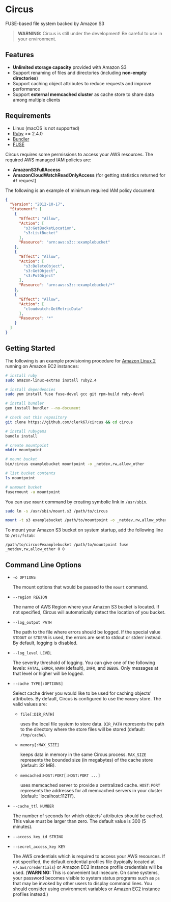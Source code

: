 # Circus

FUSE-based file system backed by Amazon S3

> **WARNING:** Circus is still under the development! Be careful to use in your environment.

## Features

- **Unlimited storage capacity** provided with Amazon S3
- Support renaming of files and directories (including **non-empty directories**)
- Support caching object attributes to reduce requests and improve performance
- Support **external memcached cluster** as cache store to share data among multiple clients

## Requirements

- Linux (macOS is not supported)
- [Ruby](https://www.ruby-lang.org/) >= 2.4.0
- [Bundler](https://bundler.io/)
- [FUSE](http://fuse.sourceforge.net/)

Circus requires some permissions to access your AWS resources. The required AWS managed IAM policies are:

- **AmazonS3FullAccess**
- **AmazonCloudWatchReadOnlyAccess** (for getting statistics returned for `df` request)

The following is an example of minimum required IAM policy document:

```json
{
  "Version": "2012-10-17",
  "Statement": [
    {
      "Effect": "Allow",
      "Action": [
        "s3:GetBucketLocation",
        "s3:ListBucket"
      ],
      "Resource": "arn:aws:s3:::examplebucket"
    },
    {
      "Effect": "Allow",
      "Action": [
        "s3:DeleteObject",
        "s3:GetObject",
        "s3:PutObject"
      ],
      "Resource": "arn:aws:s3:::examplebucket/*"
    },
    {
      "Effect": "Allow",
      "Action": [
        "cloudwatch:GetMetricData"
      ],
      "Resource": "*"
    }
  ]
}
```

## Getting Started

The following is an example provisioning procedure for [Amazon Linux 2](https://aws.amazon.com/amazon-linux-2/) running on Amazon EC2 instances:

```bash
# install ruby
sudo amazon-linux-extras install ruby2.4

# install dependencies
sudo yum install fuse fuse-devel gcc git rpm-build ruby-devel

# install bundler
gem install bundler --no-document

# check out this repository
git clone https://github.com/clerk67/circus && cd circus

# install rubygems
bundle install

# create mountpoint
mkdir mountpoint

# mount bucket
bin/circus examplebucket mountpoint -o _netdev,rw,allow_other

# list bucket contents
ls mountpoint

# unmount bucket
fusermount -u mountpoint
```

You can use `mount` command by creating symbolic link in `/usr/sbin`.

```bash
sudo ln -s /usr/sbin/mount.s3 /path/to/circus

mount -t s3 examplebucket /path/to/mountpoint -o _netdev,rw,allow_other
```

To mount your Amazon S3 bucket on system startup, add the following line to `/etc/fstab`:

```
/path/to/circus#examplebucket /path/to/mountpoint fuse _netdev,rw,allow_other 0 0
```

## Command Line Options

- `-o OPTIONS`

    The mount options that would be passed to the `mount` command.

- `--region REGION`

    The name of AWS Region where your Amazon S3 bucket is located. If not specified, Circus will automatically detect the location of you bucket.

- `--log_output PATH`

    The path to the file where errors should be logged. If the special value `STDOUT` or `STDERR` is used, the errors are sent to stdout or stderr instead. By default, logging is disabled.

- `--log_level LEVEL`

    The severity threshold of logging. You can give one of the following levels: `FATAL`, `ERROR`, `WARN` (default), `INFO`, and `DEBUG`. Only messages at that level or higher will be logged.

- `--cache TYPE[:OPTIONS]`

    Select cache driver you would like to be used for caching objects' attributes. By default, Circus is configured to use the `memory` store. The valid values are:

    - `file[:DIR_PATH]`

        uses the local file system to store data. `DIR_PATH` represents the path to the directory where the store files will be stored (default: `/tmp/cache`).

    - `memory[:MAX_SIZE]`

        keeps data in memory in the same Circus process. `MAX_SIZE` represents the bounded size (in megabytes) of the cache store (default: 32 MB).

    - `memcached:HOST:PORT[:HOST:PORT ...]`

        uses memcached server to provide a centralized cache. `HOST:PORT` represents the addresses for all memcached servers in your cluster (default: 'localhost:11211').

- `--cache_ttl NUMBER`

    The number of seconds for which objects' attributes should be cached. This value must be larger than zero. The default value is 300 (5 minutes).

- `--access_key_id STRING`
- `--secret_access_key KEY`

    The AWS credentials which is required to access your AWS resources. If not specified, the default credential profiles file (typically located at `~/.aws/credentials`) or Amazon EC2 instance profile credentials will be used. (**WARNING:** This is convenient but insecure. On some systems, your password becomes visible to system status programs such as `ps` that may be invoked by other users to display command lines. You should consider using environment variables or Amazon EC2 instance profiles instead.)
